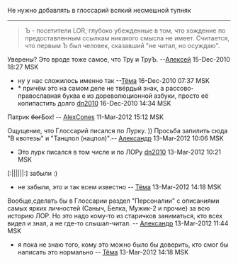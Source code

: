 Не нужно добавлять в глоссарий всякий несмешной тупняк

-----

> Ъ - посетители LOR, глубоко убежденные в том, что хождение по
> предоставленным ссылкам никакого смысла не имеет. Считается,
> что первым Ъ был человек, сказавший "не читал, но осуждаю".

Уверены? Это вроде тоже самое, что Тру и ТруЪ.
--[Алексей](User:moscwich "wikilink") 15-Dec-2010 18:27 MSK

  - ну у нас сложилось именно так --[Тёма](User:JB "wikilink")
    16-Dec-2010 07:37 MSK
  - \* причём это на самом деле не твёрдый знак, а рассово-православная
    буква е из дореволюционной азбуки, просто её копипастить долго
    [dn2010](User:dn2010 "wikilink") 16-Dec-2010 14:34 MSK

Патрик <s>бог</s>Бох\! -- [AlexCones](User:AlexCones "wikilink")
11-Mar-2012 15:12 MSK

Ощущение, что Глоссарий писался по Лурку. )) Просьба запилить сюда "В
квотезы" и "Танцпол (нацпол)".--
[Александр](User:sluggard "wikilink") 13-Mar-2012 10:06 MSK

  -   
    Это лурк писался в том числе и по ЛОРу
    [dn2010](User:dn2010 "wikilink") 13-Mar-2012 10:21 MSK

\[:||||||:\] забыли :)

  - не забыли, это и так всем известно -- [Тёма](User:JB "wikilink")
    13-Mar-2012 14:18 MSK

Вообще,сделать бы в Глоссарии раздел "Персоналии" с описаниями самых
ярких личностей (Саныч, Белка, Мужик-2 и прочие) за всю историю ЛОР.
Но это надо кому-то из старичков заниматься, кто всех видел и знал, а не
где-то слышал-читал. -- [Александр](User:sluggard "wikilink")
13-Mar-2012 11:44 MSK

  - я пока не знаю того, кому это можно было бы доверить, кто смог бы
    написать это нормально -- [Тёма](User:JB "wikilink") 13-Mar-2012
    14:18 MSK
